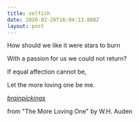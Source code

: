 ```yaml
---
title: selfish
date: 2020-02-26T16:04:13.808Z
layout: post
---
```





How should we like it were stars to burn

With a passion for us we could not return?

If equal affection cannot be,

Let the more loving one be me.





*[brainpickings](www.brainpickings.org)*

from "The More Loving One" by W.H. Auden
